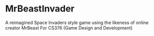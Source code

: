 # MrBeastInvader
A reimagined Space Invaders style game using the likeness of online creator MrBeast
For CS376 (Game Design and Development)

